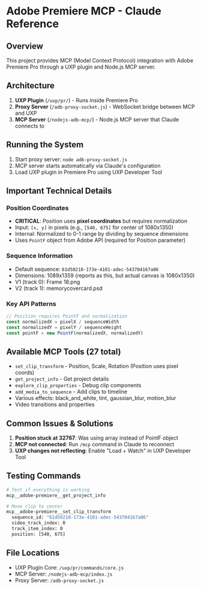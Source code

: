 # Adobe Premiere MCP - Claude Reference

## Overview
This project provides MCP (Model Context Protocol) integration with Adobe Premiere Pro through a UXP plugin and Node.js MCP server.

## Architecture
1. **UXP Plugin** (`/uxp/pr/`) - Runs inside Premiere Pro
2. **Proxy Server** (`/adb-proxy-socket.js`) - WebSocket bridge between MCP and UXP
3. **MCP Server** (`/nodejs-adb-mcp/`) - Node.js MCP server that Claude connects to

## Running the System
1. Start proxy server: `node adb-proxy-socket.js`
2. MCP server starts automatically via Claude's configuration
3. Load UXP plugin in Premiere Pro using UXP Developer Tool

## Important Technical Details

### Position Coordinates
- **CRITICAL**: Position uses **pixel coordinates** but requires normalization
- Input: `[x, y]` in pixels (e.g., `[540, 675]` for center of 1080x1350)
- Internal: Normalized to 0-1 range by dividing by sequence dimensions
- Uses `PointF` object from Adobe API (required for Position parameter)

### Sequence Information
- Default sequence: `61d50210-173e-4101-adec-543704167a06`
- Dimensions: 1089x1359 (reports as this, but actual canvas is 1080x1350)
- V1 (track 0): Frame 18.png
- V2 (track 1): memorycovercard.psd

### Key API Patterns
```javascript
// Position requires PointF and normalization
const normalizedX = pixelX / sequenceWidth
const normalizedY = pixelY / sequenceHeight
const pointF = new PointF(normalizedX, normalizedY)
```

## Available MCP Tools (27 total)
- `set_clip_transform` - Position, Scale, Rotation (Position uses pixel coords)
- `get_project_info` - Get project details
- `explore_clip_properties` - Debug clip components
- `add_media_to_sequence` - Add clips to timeline
- Various effects: black_and_white, tint, gaussian_blur, motion_blur
- Video transitions and properties

## Common Issues & Solutions
1. **Position stuck at 32767**: Was using array instead of PointF object
2. **MCP not connected**: Run `/mcp` command in Claude to reconnect
3. **UXP changes not reflecting**: Enable "Load + Watch" in UXP Developer Tool

## Testing Commands
```bash
# Test if everything is working
mcp__adobe-premiere__get_project_info

# Move clip to center
mcp__adobe-premiere__set_clip_transform
  sequence_id: "61d50210-173e-4101-adec-543704167a06"
  video_track_index: 0
  track_item_index: 0
  position: [540, 675]
```

## File Locations
- UXP Plugin Core: `/uxp/pr/commands/core.js`
- MCP Server: `/nodejs-adb-mcp/index.js`
- Proxy Server: `/adb-proxy-socket.js`